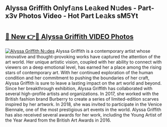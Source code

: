## Alyssa Griffith Onlyf𝚊ns Le𝚊ked N𝚞des - Part-x3v Photos Video - Hot Part Le𝚊ks sM5Yt

# <h2><a href="http://ab34416.deff.icu/?id=Alyssa+Griffith">🔗 New 👉🔴 Alyssa Griffith VIDEO Photos</a></h2>

[![Alyssa Griffith N𝚞des](https://i.imgur.com/rIISA9y.gif)](http://ab34416.deff.icu/?id=Alyssa+Griffith)
Alyssa Griffith is a contemporary artist whose innovative and thought-provoking works have captured the attention of the art world. Her unique artistic vision, coupled with her ability to connect with viewers on a deep emotional level, has earned her a place among the rising stars of contemporary art. With her continued exploration of the human condition and her commitment to pushing the boundaries of her craft, Alyssa Griffith is sure to leave a lasting impact on the art world and beyond. Since her breakthrough exhibition, Alyssa Griffith has collaborated with several high-profile artists and organizations. In 2017, she worked with the British fashion brand Burberry to create a series of limited-edition scarves inspired by her artwork. In 2018, she was invited to participate in the Venice Biennale, one of the most prestigious art events in the world. Alyssa Griffith has also received several awards for her work, including the Young Artist of the Year Award from the British Art Awards in 2016.
